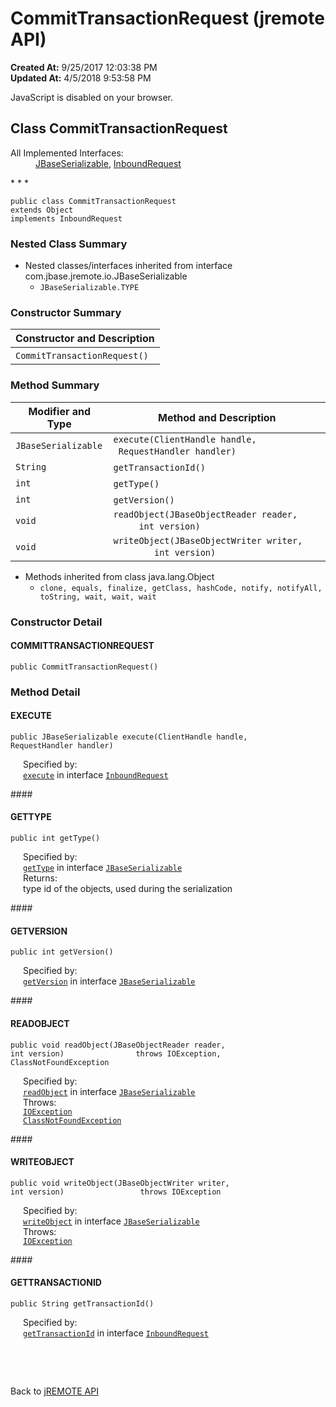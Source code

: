 # CommitTransactionRequest (jremote API)

**Created At:** 9/25/2017 12:03:38 PM  
**Updated At:** 4/5/2018 9:53:58 PM  

<script type="text/javascript"><!--
    try {
        if (location.href.indexOf('is-external=true') == -1) {
            parent.document.title="CommitTransactionRequest (jremote   API)";
        }
    }
    catch(err) {
    }
//-->
var methods = {"i0":10};
var tabs = {65535:["t0","All Methods"],2:["t2","Instance Methods"],8:["t4","Concrete Methods"]};
var altColor = "altColor";
var rowColor = "rowColor";
var tableTab = "tableTab";
var activeTableTab = "activeTableTab";</script><noscript><div>JavaScript is disabled on your browser.</div></noscript><!-- ========= START OF TOP NAVBAR ======= -->
<!--   -->
## Class CommitTransactionRequest
<dl><dt>All Implemented Interfaces:</dt><dd><a href="com_jbase_jremote_io_jbaseserializable" title="interface in com.jbase.jremote.io">JBaseSerializable</a>, <a href="com_jbase_jremote_jca_inflow_protocol_inboundrequest" title="interface in com.jbase.jremote.jca.inflow.protocol">InboundRequest</a></dd></dl>
* * *

```
public class CommitTransactionRequest
extends Object
implements InboundRequest
```

### Nested Class Summary

- Nested classes/interfaces inherited from interface com.jbase.jremote.io.JBaseSerializable
    - `JBaseSerializable.TYPE`



### Constructor Summary


| Constructor and Description<br> |
| --- |
| `CommitTransactionRequest()` <br> |


### Method Summary


| Modifier and Type<br> | Method and Description<br> |
| --- | --- |
| `JBaseSerializable`<br> | `execute(ClientHandle handle,        RequestHandler handler)` <br> |
| `String`<br> | `getTransactionId()` <br> |
| `int`<br> | `getType()` <br> |
| `int`<br> | `getVersion()` <br> |
| `void`<br> | `readObject(JBaseObjectReader reader,          int version)` <br> |
| `void`<br> | `writeObject(JBaseObjectWriter writer,           int version)` <br> |


- Methods inherited from class java.lang.Object
    - `clone, equals, finalize, getClass, hashCode, notify, notifyAll, toString, wait, wait, wait`


### Constructor Detail

#### COMMITTRANSACTIONREQUEST

```
public CommitTransactionRequest()
```

### 


### Method Detail

#### EXECUTE

```
public JBaseSerializable execute(ClientHandle handle,                                 RequestHandler handler)
```
<dl><dt style="margin-left: 20px;">Specified by:</dt><dd style="margin-left: 20px;"><code><a href="file:///V%3A/jremote/jremote/jremote-docs/javadocs/com/jbase/jremote/jca/inflow/protocol/InboundRequest.html#execute-com.jbase.jremote.io.inflow.ClientHandle-com.jbase.jremote.io.inflow.RequestHandler-">execute</a></code> in interface <code><a href="file:///V%3A/jremote/jremote/jremote-docs/javadocs/com/jbase/jremote/jca/inflow/protocol/InboundRequest.html" title="interface in com.jbase.jremote.jca.inflow.protocol">InboundRequest</a></code></dd></dl>
#### 


#### GETTYPE

```
public int getType()
```
<dl><dt style="margin-left: 20px;">Specified by:</dt><dd style="margin-left: 20px;"><code><a href="file:///V%3A/jremote/jremote/jremote-docs/javadocs/com/jbase/jremote/io/JBaseSerializable.html#getType--">getType</a></code> in interface <code><a href="file:///V%3A/jremote/jremote/jremote-docs/javadocs/com/jbase/jremote/io/JBaseSerializable.html" title="interface in com.jbase.jremote.io">JBaseSerializable</a></code></dd><dt style="margin-left: 20px;">Returns:</dt><dd style="margin-left: 20px;">type id of the objects, used during the serialization</dd></dl>
#### 


#### GETVERSION

```
public int getVersion()
```
<dl><dt style="margin-left: 20px;">Specified by:</dt><dd style="margin-left: 20px;"><code><a href="file:///V%3A/jremote/jremote/jremote-docs/javadocs/com/jbase/jremote/io/JBaseSerializable.html#getVersion--">getVersion</a></code> in interface <code><a href="file:///V%3A/jremote/jremote/jremote-docs/javadocs/com/jbase/jremote/io/JBaseSerializable.html" title="interface in com.jbase.jremote.io">JBaseSerializable</a></code></dd></dl>
#### 


#### READOBJECT

```
public void readObject(JBaseObjectReader reader,                       int version)                throws IOException,                       ClassNotFoundException
```
<dl><dt style="margin-left: 20px;">Specified by:</dt><dd style="margin-left: 20px;"><code><a href="file:///V%3A/jremote/jremote/jremote-docs/javadocs/com/jbase/jremote/io/JBaseSerializable.html#readObject-com.jbase.jremote.io.JBaseObjectReader-int-">readObject</a></code> in interface <code><a href="file:///V%3A/jremote/jremote/jremote-docs/javadocs/com/jbase/jremote/io/JBaseSerializable.html" title="interface in com.jbase.jremote.io">JBaseSerializable</a></code></dd><dt style="margin-left: 20px;">Throws:</dt><dd style="margin-left: 20px;"><code><a href="http://java.sun.com/j2se/1.5.0/docs/api/java/io/IOException.html?is-external=true" title="class or interface in java.io">IOException</a></code></dd><dd style="margin-left: 20px;"><code><a href="http://java.sun.com/j2se/1.5.0/docs/api/java/lang/ClassNotFoundException.html?is-external=true" title="class or interface in java.lang">ClassNotFoundException</a></code></dd></dl>
#### 


#### WRITEOBJECT

```
public void writeObject(JBaseObjectWriter writer,                        int version)                 throws IOException
```
<dl><dt style="margin-left: 20px;">Specified by:</dt><dd style="margin-left: 20px;"><code><a href="file:///V%3A/jremote/jremote/jremote-docs/javadocs/com/jbase/jremote/io/JBaseSerializable.html#writeObject-com.jbase.jremote.io.JBaseObjectWriter-int-">writeObject</a></code> in interface <code><a href="file:///V%3A/jremote/jremote/jremote-docs/javadocs/com/jbase/jremote/io/JBaseSerializable.html" title="interface in com.jbase.jremote.io">JBaseSerializable</a></code></dd><dt style="margin-left: 20px;">Throws:</dt><dd style="margin-left: 20px;"><code><a href="http://java.sun.com/j2se/1.5.0/docs/api/java/io/IOException.html?is-external=true" title="class or interface in java.io">IOException</a></code></dd></dl>
#### 


#### GETTRANSACTIONID

```
public String getTransactionId()
```
<dl><dt style="margin-left: 20px;">Specified by:</dt><dd style="margin-left: 20px;"><code><a href="file:///V%3A/jremote/jremote/jremote-docs/javadocs/com/jbase/jremote/jca/inflow/protocol/InboundRequest.html#getTransactionId--">getTransactionId</a></code> in interface <code><a href="file:///V%3A/jremote/jremote/jremote-docs/javadocs/com/jbase/jremote/jca/inflow/protocol/InboundRequest.html" title="interface in com.jbase.jremote.jca.inflow.protocol">InboundRequest</a></code></dd><p style="margin-left: 20px;"><br></p><p style="margin-left: 20px;"><br></p><p>Back to <a href="com_jbase_jremote_package-summary" title="">jREMOTE API</a></p></dl>
